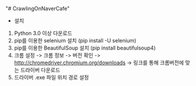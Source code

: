 "# CrawlingOnNaverCafe" 

* 설치
1) Python 3.0 이상 다운로드
2) pip를 이용한 selenium 설치 (pip install -U selenium)
3) pip를 이용한 BeautifulSoup 설치 (pip install beautifulsoup4)
4) 크롬 설정 -> 크롬 정보 -> 버전 확인 -> http://chromedriver.chromium.org/downloads
    -> 링크를 통해 크롬버전에 맞는 드라이버 다운로드
5) 드라이버 .exe 파일 위치 경로 설정
